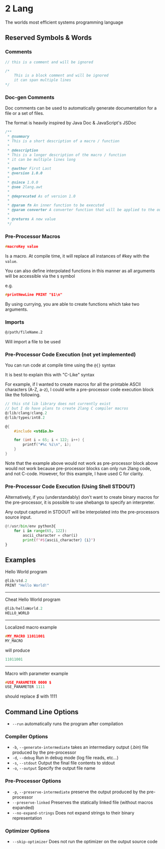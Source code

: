 # 2 Lang

The worlds most efficient systems programming language

## Reserved Symbols & Words

### Comments

```C
// this is a comment and will be ignored

/*
    This is a block comment and will be ignored
    it can span multiple lines
*/
```

### Doc-gen Comments

Doc comments can be used to automatically generate documentation for a file
or a set of files.

The format is heavily inspired by Java Doc & JavaScript's JSDoc

```ts
/**
 * @summary
 * This is a short description of a macro / function
 *
 * @description
 * This is a longer description of the macro / function
 * it can be multiple lines long
 *
 * @author First Last
 * @version 1.0.0
 *
 * @since 1.0.0
 * @see 2lang.awt
 *
 * @deprecated As of version 1.0
 *
 * @param fn An inner function to be executed
 * @param converter A converter function that will be applied to the output
 *
 * @returns A new value
 */
```

### Pre-Processor Macros

```C
#macroKey value
```

Is a macro. At compile time, it will replace all instances of #key with the `value`.

You can also define interpolated functions in this manner as all arguments will be accessible via the `$` symbol

e.g.

```c
#printNewLine PRINT "$1\n"
```

By using currying, you are able to create functions which take two arguments.

### Imports

```sh
@/path/fileName.2
```

Will import a file to be used

### Pre-Processor Code Execution (not yet implemented)

You can run code at compile time using the `@{}` syntax

It is best to explain this with "C-Like" syntax

For example, if I wanted to create macros for all the printable ASCII characters (A-Z, a-z), I could write a pre-processor code execution block like the following.

```c
// this std lib library does not currently exist
// but I do have plans to create 2lang C compiler macros
@/lib/clang/clang.2
@/lib/types/int8.2

@{
    #include <stdio.h>

    for (int i = 65; i < 122; i++) {
        printf("#%c %i\n", i);
    }
}
```

Note that the example above would not work as pre-processor block above would not work because pre-processor blocks can only run 2lang code, and not C-code. However, for this example, I have used C for clarity.

### Pre-Processor Code Execution (Using Shell STDOUT)

Alternatively, if you (understandably) don't want to create binary macros
for the pre-processor, it is possible to use shebangs to specify an interpreter.

Any output captured in STDOUT will be interpolated into the pre-processors
source input.

```python
@!/usr/bin/env python3{
    for i in range(65, 122):
        ascii_character = char(i)
        print(f"#${ascii_character} {i}")
}
```

## Examples

Hello World program

```C
@lib/std.2
PRINT "Hello World!"
```

---

Cheat Hello World program

```C
@lib/helloWorld.2
HELLO_WORLD
```

---

Localized macro example

```C
#MY_MACRO 11011001
MY_MACRO
```

will produce

```C
11011001
```

---

Macro with parameter example

```C
#USE_PARAMETER 0000 $
USE_PARAMETER 1111
```

should replace _$_ with 1111

## Command Line Options

- `--run` automatically runs the program after compilation

### Compiler Options

- `-b`, `--generate-intermediate` takes an intermediary output (_.bin_) file produced by the pre-processor
- `-d`, `--debug` Run in debug mode (log file reads, etc...)
- `-s`, `--stdout` Output the final file contents to stdout
- `-o`, `--output` Specify the output file name

### Pre-Processor Options

- `-p`, `--preserve-intermediate` preserve the output produced by the pre-processor
- `--preserve-linked` Preserves the statically linked file (without macros expanded)
- `--no-expand-strings` Does not expand strings to their binary representation

### Optimizer Options

- `--skip-optimizer` Does not run the optimizer on the output source code
